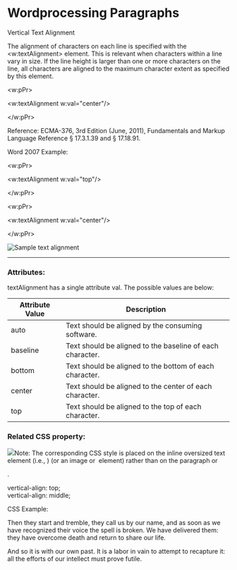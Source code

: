 # Wordprocessing Paragraphs

Vertical Text Alignment

The alignment of characters on each line is specified with the <w:textAlignment> element. This is relevant when characters within a line vary in size. If the line height is larger than one or more characters on the line, all characters are aligned to the maximum character extent as specified by this element.

<w:pPr>

<w:textAlignment w:val="center"/>

</w:pPr>

Reference: ECMA-376, 3rd Edition (June, 2011), Fundamentals and Markup Language Reference § 17.3.1.39 and § 17.18.91.

Word 2007 Example:

<w:pPr>

<w:textAlignment w:val="top"/>

</w:pPr>

<w:pPr>

<w:textAlignment w:val="center"/>

</w:pPr>

![Sample text alignment](images\wp-textAlignment-1.gif)

---

### Attributes:

textAlignment has a single attribute val. The possible values are below:

| Attribute Value | Description                                               |
| --------------- | --------------------------------------------------------- |
| auto            | Text should be aligned by the consuming software.         |
| baseline        | Text should be aligned to the baseline of each character. |
| bottom          | Text should be aligned to the bottom of each character.   |
| center          | Text should be aligned to the center of each character.   |
| top             | Text should be aligned to the top of each character.      |

### Related CSS property:

![](images/note.png)Note: The corresponding CSS style is placed on the inline oversized text element (i.e., <span>) (or an image or <img> element) rather than on the paragraph or <div>.

vertical-align: top;  
vertical-align: middle;

CSS Example:

Then they start and tremble, they call us by our name, and as soon as we have recognized their voice the spell is broken. We have delivered them: they have overcome death and return to share our life.

And so it is with our own past. It is a labor in vain to attempt to recapture it: all the efforts of our intellect must prove futile.

